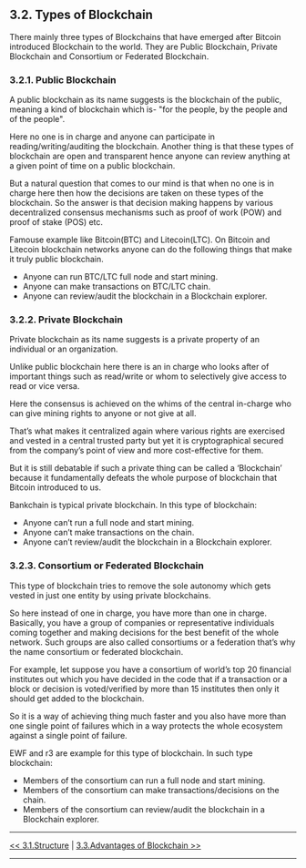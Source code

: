 ## 3.2. Types of Blockchain
There mainly three types of Blockchains that have emerged after Bitcoin introduced Blockchain to the world. They are Public Blockchain, Private Blockchain and Consortium or Federated Blockchain.
### 3.2.1. Public Blockchain
A public blockchain as its name suggests is the blockchain of the public, meaning a kind of blockchain which is- "for the people, by the people and of the people".

Here no one is in charge and anyone can participate in reading/writing/auditing the blockchain. Another thing is that these types of blockchain are open and transparent hence anyone can review anything at a given point of time on a public blockchain.

But a natural question that comes to our mind is that when no one is in charge here then how the decisions are taken on these types of the blockchain. So the answer is that decision making happens by various decentralized consensus mechanisms such as proof of work (POW) and proof of stake (POS) etc.

Famouse example like Bitcoin(BTC) and Litecoin(LTC). On Bitcoin and Litecoin blockchain networks anyone can do the following things that make it truly public blockchain.
- Anyone can run BTC/LTC full node and start mining.
- Anyone can make transactions on BTC/LTC chain.
- Anyone can review/audit the blockchain in a Blockchain explorer.

### 3.2.2. Private Blockchain
Private blockchain as its name suggests is a private property of an individual or an organization.

Unlike public blockchain here there is an in charge who looks after of important things such as read/write or whom to selectively give access to read or vice versa.

Here the consensus is achieved on the whims of the central in-charge who can give mining rights to anyone or not give at all.

That’s what makes it centralized again where various rights are exercised and vested in a central trusted party but yet it is cryptographical secured from the company’s point of view and more cost-effective for them.

But it is still debatable if such a private thing can be called a ‘Blockchain’ because it fundamentally defeats the whole purpose of blockchain that Bitcoin introduced to us.

Bankchain is typical private blockchain. In this type of blockchain:
- Anyone can’t run a full node and start mining.
- Anyone can’t make transactions on the chain.
- Anyone can’t review/audit the blockchain in a Blockchain explorer.

### 3.2.3. Consortium or Federated Blockchain
This type of blockchain tries to remove the sole autonomy which gets vested in just one entity by using private blockchains.

So here instead of one in charge, you have more than one in charge. Basically, you have a group of companies or representative individuals coming together and making decisions for the best benefit of the whole network. Such groups are also called consortiums or a federation that’s why the name consortium or federated blockchain.

For example, let suppose you have a consortium of world’s top 20 financial institutes out which you have decided in the code that if a transaction or a block or decision is voted/verified by more than 15 institutes then only it should get added to the blockchain.

So it is a way of achieving thing much faster and you also have more than one single point of failures which in a way protects the whole ecosystem against a single point of failure.

EWF and r3 are example for this type of blockchain. In such type blockchain:
- Members of the consortium can run a full node and start mining.
- Members of the consortium can make transactions/decisions on the chain.
- Members of the consortium can review/audit the blockchain in a Blockchain explorer.

***

[<< 3.1.Structure](3.1.Structure.md) | [3.3.Advantages of Blockchain >>](3.3.Advantages_of_Blockchain.md)

***
